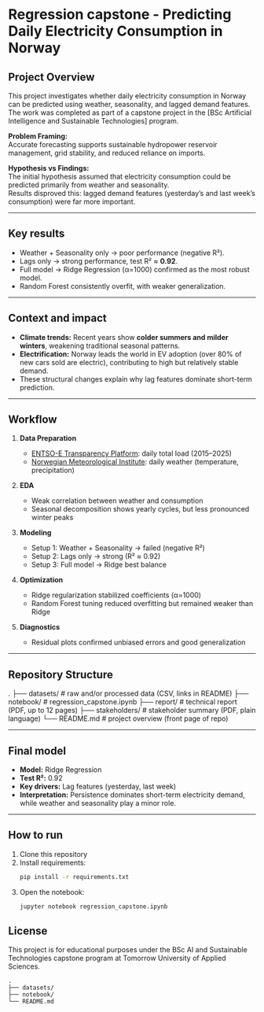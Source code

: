 # Regression capstone - Predicting Daily Electricity Consumption in Norway

## Project Overview
This project investigates whether daily electricity consumption in Norway can be predicted using weather, seasonality, and lagged demand features. The work was completed as part of a capstone project in the [BSc Artificial Intelligence and Sustainable Technologies] program.

**Problem Framing:**  
Accurate forecasting supports sustainable hydropower reservoir management, grid stability, and reduced reliance on imports.  

**Hypothesis vs Findings:**  
The initial hypothesis assumed that electricity consumption could be predicted primarily from weather and seasonality.  
Results disproved this: lagged demand features (yesterday’s and last week’s consumption) were far more important.  

---

## Key results
- Weather + Seasonality only → poor performance (negative R²).  
- Lags only → strong performance, test R² ≈ **0.92**.  
- Full model → Ridge Regression (α=1000) confirmed as the most robust model.  
- Random Forest consistently overfit, with weaker generalization.  

---

## Context and impact
- **Climate trends:** Recent years show **colder summers and milder winters**, weakening traditional seasonal patterns.  
- **Electrification:** Norway leads the world in EV adoption (over 80% of new cars sold are electric), contributing to high but relatively stable demand.  
- These structural changes explain why lag features dominate short-term prediction.  

---

## Workflow
1. **Data Preparation**  
   - [ENTSO-E Transparency Platform](https://transparency.entsoe.eu/): daily total load (2015–2025)  
   - [Norwegian Meteorological Institute](https://thredds.met.no/thredds/catalog/senorge/seNorge_2018/Archive/catalog.html): daily weather (temperature, precipitation)  

2. **EDA**  
   - Weak correlation between weather and consumption  
   - Seasonal decomposition shows yearly cycles, but less pronounced winter peaks  

3. **Modeling**  
   - Setup 1: Weather + Seasonality → failed (negative R²)  
   - Setup 2: Lags only → strong (R² ≈ 0.92)  
   - Setup 3: Full model → Ridge best balance  

4. **Optimization**  
   - Ridge regularization stabilized coefficients (α=1000)  
   - Random Forest tuning reduced overfitting but remained weaker than Ridge  

5. **Diagnostics**  
   - Residual plots confirmed unbiased errors and good generalization  

---

## Repository Structure
.
├── datasets/              # raw and/or processed data (CSV, links in README)
├── notebook/              # regression_capstone.ipynb
├── report/                # technical report (PDF, up to 12 pages)
├── stakeholders/          # stakeholder summary (PDF, plain language)
└── README.md              # project overview (front page of repo)

---

## Final model
- **Model:** Ridge Regression  
- **Test R²:** 0.92  
- **Key drivers:** Lag features (yesterday, last week)  
- **Interpretation:** Persistence dominates short-term electricity demand, while weather and seasonality play a minor role.  

---

## How to run
1. Clone this repository  
2. Install requirements:  
   ```bash
   pip install -r requirements.txt
3. Open the notebook:
   ```bash
   jupyter notebook regression_capstone.ipynb

## License
This project is for educational purposes under the BSc AI and Sustainable Technologies capstone program at Tomorrow University of Applied Sciences.

```text
. 
├── datasets/
├── notebook/
└── README.md
```